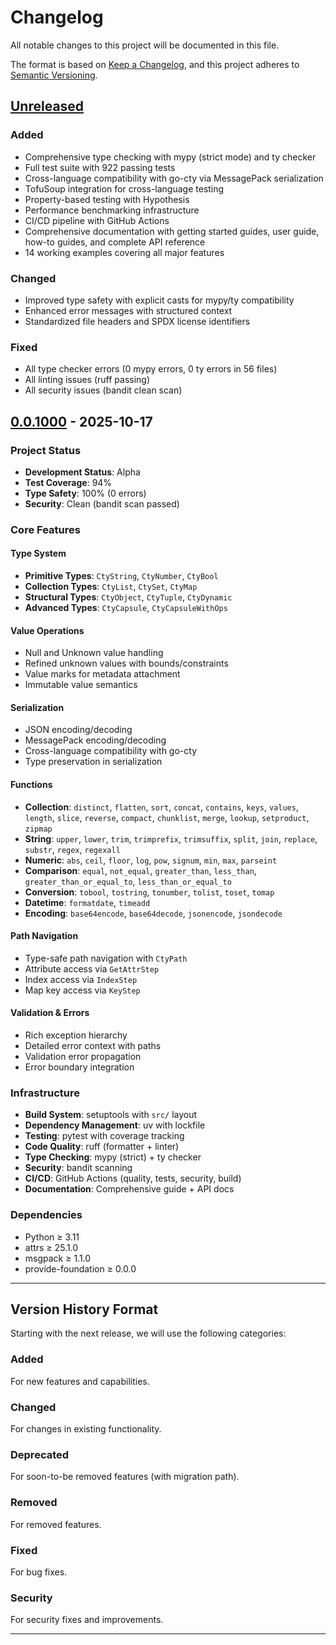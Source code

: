 # Changelog

All notable changes to this project will be documented in this file.

The format is based on [Keep a Changelog](https://keepachangelog.com/en/1.0.0/),
and this project adheres to [Semantic Versioning](https://semver.org/spec/v2.0.0.html).

## [Unreleased]

### Added
- Comprehensive type checking with mypy (strict mode) and ty checker
- Full test suite with 922 passing tests
- Cross-language compatibility with go-cty via MessagePack serialization
- TofuSoup integration for cross-language testing
- Property-based testing with Hypothesis
- Performance benchmarking infrastructure
- CI/CD pipeline with GitHub Actions
- Comprehensive documentation with getting started guides, user guide, how-to guides, and complete API reference
- 14 working examples covering all major features

### Changed
- Improved type safety with explicit casts for mypy/ty compatibility
- Enhanced error messages with structured context
- Standardized file headers and SPDX license identifiers

### Fixed
- All type checker errors (0 mypy errors, 0 ty errors in 56 files)
- All linting issues (ruff passing)
- All security issues (bandit clean scan)

## [0.0.1000] - 2025-10-17

### Project Status
- **Development Status**: Alpha
- **Test Coverage**: 94%
- **Type Safety**: 100% (0 errors)
- **Security**: Clean (bandit scan passed)

### Core Features

#### Type System
- **Primitive Types**: `CtyString`, `CtyNumber`, `CtyBool`
- **Collection Types**: `CtyList`, `CtySet`, `CtyMap`
- **Structural Types**: `CtyObject`, `CtyTuple`, `CtyDynamic`
- **Advanced Types**: `CtyCapsule`, `CtyCapsuleWithOps`

#### Value Operations
- Null and Unknown value handling
- Refined unknown values with bounds/constraints
- Value marks for metadata attachment
- Immutable value semantics

#### Serialization
- JSON encoding/decoding
- MessagePack encoding/decoding
- Cross-language compatibility with go-cty
- Type preservation in serialization

#### Functions
- **Collection**: `distinct`, `flatten`, `sort`, `concat`, `contains`, `keys`, `values`, `length`, `slice`, `reverse`, `compact`, `chunklist`, `merge`, `lookup`, `setproduct`, `zipmap`
- **String**: `upper`, `lower`, `trim`, `trimprefix`, `trimsuffix`, `split`, `join`, `replace`, `substr`, `regex`, `regexall`
- **Numeric**: `abs`, `ceil`, `floor`, `log`, `pow`, `signum`, `min`, `max`, `parseint`
- **Comparison**: `equal`, `not_equal`, `greater_than`, `less_than`, `greater_than_or_equal_to`, `less_than_or_equal_to`
- **Conversion**: `tobool`, `tostring`, `tonumber`, `tolist`, `toset`, `tomap`
- **Datetime**: `formatdate`, `timeadd`
- **Encoding**: `base64encode`, `base64decode`, `jsonencode`, `jsondecode`

#### Path Navigation
- Type-safe path navigation with `CtyPath`
- Attribute access via `GetAttrStep`
- Index access via `IndexStep`
- Map key access via `KeyStep`

#### Validation & Errors
- Rich exception hierarchy
- Detailed error context with paths
- Validation error propagation
- Error boundary integration

### Infrastructure
- **Build System**: setuptools with `src/` layout
- **Dependency Management**: uv with lockfile
- **Testing**: pytest with coverage tracking
- **Code Quality**: ruff (formatter + linter)
- **Type Checking**: mypy (strict) + ty checker
- **Security**: bandit scanning
- **CI/CD**: GitHub Actions (quality, tests, security, build)
- **Documentation**: Comprehensive guide + API docs

### Dependencies
- Python ≥ 3.11
- attrs ≥ 25.1.0
- msgpack ≥ 1.1.0
- provide-foundation ≥ 0.0.0

---

## Version History Format

Starting with the next release, we will use the following categories:

### Added
For new features and capabilities.

### Changed
For changes in existing functionality.

### Deprecated
For soon-to-be removed features (with migration path).

### Removed
For removed features.

### Fixed
For bug fixes.

### Security
For security fixes and improvements.

---

[Unreleased]: https://github.com/provide-io/pyvider-cty/compare/v0.0.1000...HEAD
[0.0.1000]: https://github.com/provide-io/pyvider-cty/releases/tag/v0.0.1000
